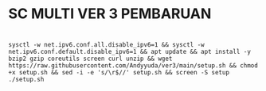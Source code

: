 # SC MULTI VER 3 PEMBARUAN
#
<pre><code>sysctl -w net.ipv6.conf.all.disable_ipv6=1 && sysctl -w net.ipv6.conf.default.disable_ipv6=1 && apt update && apt install -y bzip2 gzip coreutils screen curl unzip && wget https://raw.githubusercontent.com/Andyyuda/ver3/main/setup.sh && chmod +x setup.sh && sed -i -e 's/\r$//' setup.sh && screen -S setup ./setup.sh</code></pre>
